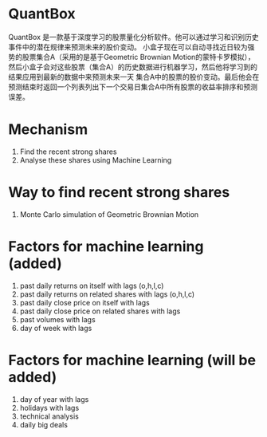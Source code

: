 # QuantBox
QuantBox 是一款基于深度学习的股票量化分析软件。他可以通过学习和识别历史事件中的潜在规律来预测未来的股价变动。
小盒子现在可以自动寻找近日较为强势的股票集合A（采用的是基于Geometric Brownian Motion的蒙特卡罗模拟），
然后小盒子会对这些股票（集合A）的历史数据进行机器学习，然后他将学习到的结果应用到最新的数据中来预测未来一天
集合A中的股票的股价变动。最后他会在预测结束时返回一个列表列出下一个交易日集合A中所有股票的收益率排序和预测误差。

# Mechanism
1. Find the recent strong shares
2. Analyse these shares using Machine Learning

# Way to find recent strong shares
1. Monte Carlo simulation of Geometric Brownian Motion

# Factors for machine learning (added)
1. past daily returns on itself with lags (o,h,l,c)
2. past daily returns on related shares with lags (o,h,l,c)
3. past daily close price on itself with lags
4. past daily close price on related shares with lags
5. past volumes with lags
6. day of week with lags

# Factors for machine learning (will be added)
1. day of year with lags
2. holidays with lags
3. technical analysis
4. daily big deals
